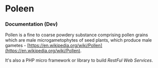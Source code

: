 # Poleen

### Documentation (Dev)
 
Pollen is a fine to coarse powdery substance comprising pollen grains which are male microgametophytes of seed plants, which produce male gametes - [https://en.wikipedia.org/wiki/Pollen](https://en.wikipedia.org/wiki/Pollen).

It's also a PHP micro framework or library to build *RestFul Web Services*.

